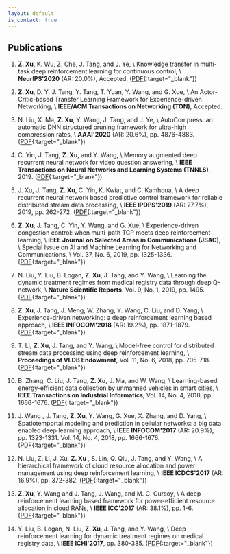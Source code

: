 ```yaml
---
layout: default
is_contact: true
---
```


## Publications

1. **Z. Xu**, K. Wu, Z. Che, J. Tang, and J. Ye, \\
   Knowledge transfer in multi-task deep reinforcement learning for continuous control, \\
   **NeurIPS'2020** (AR: 20.0%), Accepted. ([PDF](https://arxiv.org/pdf/2010.07494.pdf){:target="_blank"})



1. **Z. Xu**, D. Y, J. Tang, Y. Tang, T. Yuan, Y. Wang, and G. Xue, \\
   An Actor-Critic-based Transfer Learning Framework for Experience-driven Networking, \\
   **IEEE/ACM Transactions on Networking (TON)**, Accepted. 



1. N. Liu, X. Ma, **Z. Xu**, Y. Wang, J. Tang, and J. Ye, \\
   AutoCompress: an automatic DNN structured pruning framework for ultra-high compression rates, \\
   **AAAI'2020** (AR: 20.6%), pp. 4876-4883. ([PDF](https://arxiv.org/pdf/1907.03141.pdf){:target="_blank"})



1. C. Yin, J. Tang, **Z. Xu**, and Y. Wang, \\
   Memory augmented deep recurrent neural network for video question answering, \\
   **IEEE Transactions on Neural Networks and Learning Systems (TNNLS)**, 2019. ([PDF](https://ieeexplore.ieee.org/abstract/document/8845771){:target="_blank"})



1.  J. Xu, J. Tang, **Z. Xu**, C. Yin, K. Kwiat, and C. Kamhoua, \\
    A deep recurrent neural network based predictive control framework for reliable distributed stream data processing, \\
    **IEEE IPDPS'2019** (AR: 27.7%), 2019, pp. 262-272. ([PDF](https://ieeexplore.ieee.org/abstract/document/8821032){:target="_blank"})
    
    

1. **Z. Xu**, J. Tang, C. Yin, Y. Wang, and G. Xue,  \\
   Experience-driven congestion control: when multi-path TCP meets deep reinforcement learning, \\
   **IEEE Journal on Selected Areas in Communications (JSAC)**, \\
   Special Issue on AI and Machine Learning for Networking and Communications, \\
   Vol. 37, No. 6, 2019, pp. 1325-1336. ([PDF](https://ieeexplore.ieee.org/document/8664598){:target="_blank"})

   

1. N. Liu, Y. Liu, B. Logan, **Z. Xu**, J. Tang, and Y. Wang,  \\
   Learning the dynamic treatment regimes from medical registry data through deep Q-network,  \\
   **Nature Scientific Reports**. Vol. 9, No. 1, 2019, pp. 1495. ([PDF](https://www.nature.com/articles/s41598-018-37142-0){:target="_blank"})

   

1. **Z. Xu**, J. Tang, J. Meng, W. Zhang, Y. Wang, C. Liu, and D. Yang, \\
   Experience-driven networking: a deep reinforcement learning based approach, \\
   **IEEE INFOCOM'2018** (AR: 19.2%), pp. 1871-1879. ([PDF](https://ieeexplore.ieee.org/abstract/document/8485853){:target="_blank"})

   

1. T. Li, **Z. Xu**, J. Tang, and Y. Wang, \\
   Model-free control for distributed stream data processing using deep reinforcement learning, \\
   **Proceedings of VLDB Endowment**, Vol. 11, No. 6, 2018, pp. 705-718. ([PDF](https://dl.acm.org/citation.cfm?id=3199521){:target="_blank"})

   

1. B. Zhang, C. Liu, J. Tang, **Z. Xu**, J. Ma, and W. Wang, \\
   Learning-based energy-efficient data collection by unmanned vehicles in smart cities, \\
   **IEEE Transactions on Industrial Informatics**, Vol. 14, No. 4, 2018, pp. 1666-1676. ([PDF](https://ieeexplore.ieee.org/abstract/document/8207610){:target="_blank"})

   

1. J. Wang , J. Tang, **Z. Xu**, Y. Wang, G. Xue, X. Zhang, and D. Yang, \\
   Spatiotemportal modeling and prediction in cellular networks: a big data enabled deep learning approach, \\
   **IEEE INFOCOM'2017** (AR: 20.9%), pp. 1323-1331. Vol. 14, No. 4, 2018, pp. 1666-1676. ([PDF](https://ieeexplore.ieee.org/abstract/document/8057090){:target="_blank"})

   

1. N. Liu, Z. Li, J. Xu, **Z. Xu** , S. Lin, Q. Qiu, J. Tang, and Y. Wang, \\
   A hierarchical framework of cloud resource allocation and power management using deep reinforcement learning, \\
   **IEEE ICDCS'2017** (AR: 16.9%), pp. 372-382. ([PDF](https://ieeexplore.ieee.org/abstract/document/7979983){:target="_blank"})

   

1. **Z. Xu**, Y. Wang and J. Tang, J. Wang, and M. C. Gursoy, \\
   A deep reinforcement learning based framework for power-efficient resource allocation in cloud RANs, \\
   **IEEE ICC'2017** (AR: 38.1%), pp. 1-6. ([PDF](https://ieeexplore.ieee.org/document/7997286){:target="_blank"})
   
   
   
1. Y. Liu, B. Logan, N. Liu, **Z. Xu**, J. Tang, and Y. Wang, \\
   Deep reinforcement learning for dynamic treatment regimes on medical registry data, \\
   **IEEE ICHI'2017**, pp. 380-385. ([PDF](https://ieeexplore.ieee.org/abstract/document/8031178){:target="_blank"})
